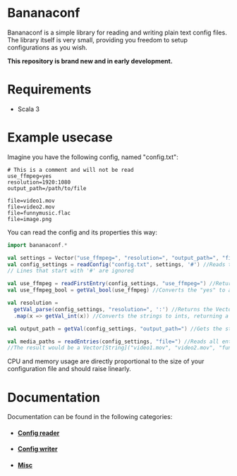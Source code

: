 # Bananaconf

Bananaconf is a simple library for reading and writing plain text config files. The library itself is very small, providing you freedom to setup configurations as you wish.

**This repository is brand new and in early development.**

# Requirements
* Scala 3

# Example usecase

Imagine you have the following config, named "config.txt":
```
# This is a comment and will not be read
use_ffmpeg=yes
resolution=1920:1080
output_path=/path/to/file

file=video1.mov
file=video2.mov
file=funnymusic.flac
file=image.png
```

You can read the config and its properties this way:

```scala
import bananaconf.*

val settings = Vector("use_ffmpeg=", "resolution=", "output_path=", "file=")
val config_settings = readConfig("config.txt", settings, '#') //Reads the config into a Vector[String] containing the lines that have the accepted settings
// Lines that start with '#' are ignored

val use_ffmpeg = readFirstEntry(config_settings, "use_ffmpeg=") //Returns the string "yes"
val use_ffmpeg_bool = getVal_bool(use_ffmpeg) //Converts the "yes" to a "true" boolean

val resolution =
  getVal_parse(config_settings, "resolution=", ':') //Returns the Vector("1920", "1080")
  .map(x => getVal_int(x)) //Converts the strings to ints, returning a Vector[Int](1920, 1080)

val output_path = getVal(config_settings, "output_path=") //Gets the string "/path/to/file"

val media_paths = readEntries(config_settings, "file=") //Reads all entries for the file setting and stores them in a single vector
//The result would be a Vector[String]("video1.mov", "video2.mov", "funnymusic.flac", "image.png")
```

CPU and memory usage are directly proportional to the size of your configuration file and should raise linearly.

# Documentation

Documentation can be found in the following categories:

* #### [Config reader](doc/reader.md)
* #### [Config writer](doc/writer.md)
* #### [Misc](doc/misc.md)
